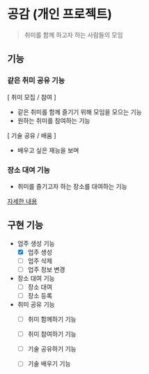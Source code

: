 # 공감 (개인 프로젝트)
> 취미를 함께 하고자 하는 사람들의 모임

## 기능

### 같은 취미 공유 기능

[ 취미 모집 / 참여 ]
- 같은 취미를 함께 즐기기 위해 모임을 모으는 기능
- 원하는 취미를 참여하는 기능

[ 기술 공유 / 배움 ]
- 배우고 싶은 재능을 보며 


### 장소 대여 기능
- 취미를 즐기고자 하는 장소를 대여하는 기능


[자세한 내용]()


## 구현 기능

- 업주 생성 기능
  - [x] 업주 생성
  - [ ] 업주 삭제
  - [ ] 업주 정보 변경

- 장소 대여 기능
  - [ ] 장소 대여
  - [ ] 장소 등록

- 취미 공유 기능
  - [ ] 취미 함께하기 기능
  - [ ] 취미 참여하기 기능
  - [ ] 기술 공유하기 기능
  - [ ] 기술 배우기 기능

